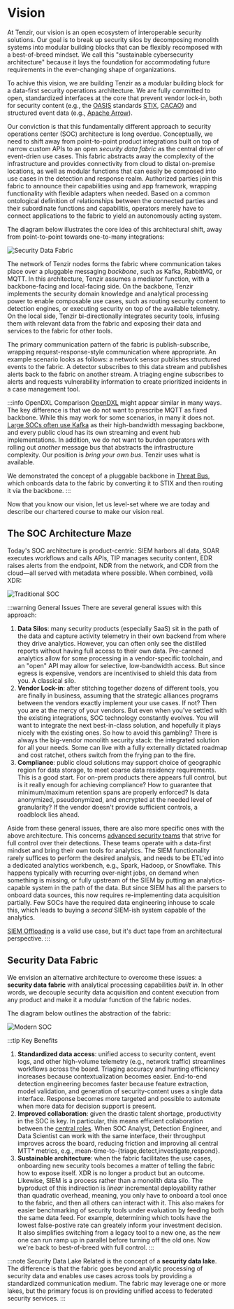 # Vision

At Tenzir, our vision is an open ecosystem of interoperable security solutions.
Our goal is to break up security silos by decomposing monolith systems into
modular building blocks that can be flexibly recomposed with a best-of-breed
mindset. We call this "sustainable cybersecurity architecture" because it lays
the foundation for accommodating future requirements in the ever-changing shape
of organizations.

To achive this vision, we are building Tenzir as a modular building block for a
data-first security operations architecture. We are fully committed to open,
standardized interfaces at the core that prevent vendor lock-in, both for
security content (e.g., the [OASIS][oasis] standards [STIX][stix],
[CACAO][cacao]) and structured event data (e.g., [Apache Arrow][arrow]).

[oasis]: https://www.oasis-open.org/
[stix]: https://oasis-open.github.io/cti-documentation/stix/intro.html
[cacao]: http://docs.oasis-open.org/cacao/security-playbooks/v1.1/security-playbooks-v1.1.html
[arrow]: https://arrow.apache.org

Our conviction is that this fundamentally different approach to security
operations center (SOC) architecture is long overdue. Conceptually, we need to
shift away from point-to-point product integrations built on top of narrow
custom APIs to an open *security data fabric* as the central driver of
event-drien use cases. This fabric abstracts away the complexity of the
infrastructure and provides connectivity from cloud to distal on-premise
locations, as well as modular functions that can easily be composed into use
cases in the detection and response realm. Authorized parties join this fabric
to announce their capabilities using and app framework, wrapping functionality
with flexible adapters when needed. Based on a common ontological definition of
relationships between the connected parties and their subordinate functions and
capabilitis, operators merely have to connect applications to the fabric to
yield an autonomously acting system.

The diagram below illustrates the core idea of this architectural shift, away
from point-to-point towards one-to-many integrations:

![Security Data Fabric](about/security-data-fabric.excalidraw.svg)

The network of Tenzir nodes forms the fabric where communication takes place
over a pluggable messaging *backbone*, such as Kafka, RabbitMQ, or MQTT. In this
architecture, Tenzir assumes a mediator function, with a backbone-facing and
local-facing side. On the backbone, Tenzir implements the security domain
knowledge and analytical processing power to enable composable use cases, such
as routing security content to detection engines, or executing security on top
of the available telemetry. On the local side, Tenzir bi-directionally
integrates security tools, infusing them with relevant data from the fabric and
exposing their data and services to the fabric for other tools.

The primary communication pattern of the fabric is publish-subscribe, wrapping
request-response-style communication where appropriate. An example scenario
looks as follows: a network sensor publishes structured events to the fabric. A
detector subscribes to this data stream and publishes alerts back to the fabric
on another stream. A triaging engine subscribes to alerts and requests
vulnerability information to create prioritized incidents in a case management
tool.

:::info OpenDXL Comparison
[OpenDXL](https://www.opendxl.com/) might appear similar in many ways. The key
difference is that we do not want to prescribe MQTT as fixed backbone. While
this may work for some scenarios, in many it does not. [Large SOCs often use
Kafka][intel-soc] as their high-bandwidth messaging backbone, and every public
cloud has its own streaming and event hub implementations. In addition, we do
not want to burden operators with rolling out *another* message bus that
abstracts the infrastructure complexity. Our position is *bring your own bus*.
Tenzir uses what is available.

We demonstrated the concept of a pluggable backbone in [Threat
Bus](https://github.com/tenzir/threatbus), which onboards data to the fabric by
converting it to STIX and then routing it via the backbone.
:::

[intel-soc]: https://www.intel.com.au/content/www/au/en/it-management/intel-it-best-practices/modern-scalable-cyber-intelligence-platform-kafka.html

Now that you know our vision, let us level-set where we are today and describe
our chartered course to make our vision real.

## The SOC Architecture Maze

Today's SOC architecture is product-centric: SIEM harbors all data, SOAR
executes workflows and calls APIs, TIP manages security content, EDR raises
alerts from the endpoint, NDR from the network, and CDR from the cloud—all
served with metadata where possible. When combined, voilà XDR:

![Traditional SOC](about/soc-traditional.excalidraw.svg)

:::warning General Issues
There are several general issues with this approach:

1. **Data Silos**: many security products (especially SaaS) sit in the
   path of the data and capture activity telemetry in their own backend from
   where they drive analytics. However, you can often only see the distilled
   reports without having full access to their own data. Pre-canned analytics
   allow for some processing in a vendor-specific toolchain, and an "open" API
   may allow for selective, low-bandwidth access. But since egress is expensive,
   vendors are incentivised to shield this data from you. A classical silo.
2. **Vendor Lock-in**: after stitching together dozens of different tools,
   you are finally in business, assuming that the strategic alliances programs
   between the vendors exactly implement your use cases. If not? Then you are at
   the mercy of your vendors. But even when you've settled with the existing
   integrations, SOC technology constantly evolves. You will want to integrate
   the next best-in-class solution, and hopefully it plays nicely with the
   existing ones. So how to avoid this gambling? There is always the big-vendor
   monolith security stack: the integrated solution for all your needs. Some
   can live with a fully externally dictated roadmap and cost ratchet, others
   switch from the frying pan to the fire.
3. **Compliance**: public cloud solutions may support choice of geographic
   region for data storage, to meet coarse data residency requirements. This is
   a good start. For on-prem products there appears full control, but is it
   really enough for achieving compliance? How to guarantee that minimum/maximum
   retention spans are properly enforced? Is data anonymized, pseudonymized, and
   encrypted at the needed level of granularity? If the vendor doesn't provide
   sufficient controls, a roadblock lies ahead.

Aside from these general issues, there are also more specific ones with the
above architecture. This concerns [advanced security
teams](target-audience.md) that strive for full control over their
detections. These teams operate with a data-first mindset and bring their own
tools for analytics. The SIEM functionality rarely suffices to perform the
desired analysis, and needs to be ETL'ed into a dedicated analytics workbench,
e.g., Spark, Hadoop, or Snowflake. This happens typically with recurring
over-night jobs, on demand when something is missing, or fully upstream of the
SIEM by putting an analytics-capable system in the path of the data. But since
SIEM has all the parsers to onboard data sources, this now requires
re-implementing data acquisition partially. Few SOCs have the required data
engineering inhouse to scale this, which leads to buying a *second* SIEM-ish
system capable of the analytics.

[SIEM Offloading](use-cases/siem-offloading.md) is a valid use
case, but it's duct tape from an architectural perspective.
:::

## Security Data Fabric

We envision an alternative architecture to overcome these issues: a **security
data fabric** with analytical processing capabilities *built in*. In other
words, we decouple security data acquisition and content execution from any
product and make it a modular function of the fabric nodes.

The diagram below outlines the abstraction of the fabric:

![Modern SOC](about/soc-modern.excalidraw.svg)

:::tip Key Benefits

1. **Standardized data access**: unified access to security content, event logs,
   and other high-volume telemetry (e.g., network traffic) streamlines workflows
   across the board. Triaging accuracy and hunting efficiency increases because
   contextualization becomes easier. End-to-end detection engineering becomes
   faster because feature extraction, model validation, and generation of
   security-content uses a single data interface. Response becomes more targeted
   and possible to automate when more data for decision support is present.
2. **Improved collaboration**: given the drastic talent shortage, productivity
   in the SOC is key. In particular, this means efficient collaboration between
   the [central roles](target-audience.md). When SOC Analyst,
   Detection Engineer, and Data Scientist can work with the same interface,
   their throughput improves across the board, reducing friction and improving
   all central MTT* metrics, e.g.,
   mean-time-to-{triage,detect,investigate,respond}.
3. **Sustainable architecture**: when the fabric facilitates the use cases,
   onboarding new security tools becomes a matter of telling the fabric how to
   expose itself. XDR is no longer a product but an outcome. Likewise, SIEM is a
   process rather than a monolith data silo. The byproduct of this indirection
   is *linear* incremental deployability rather than quadratic overhead,
   meaning, you only have to onboard a tool once to the fabric, and then all
   others can interact with it. This also makes for easier benchmarking of
   security tools under evaluation by feeding both the same data feed.
   For example, determining which tools have the lowest false-postive rate can
   greately inform your investment decision. It also simplifies switching from a
   legacy tool to a new one, as the new one can run ramp up in parallel before
   turning off the old one. Now we're back to best-of-breed with full control.
:::

:::note Security Data Lake
Related is the concept of a **security data lake**. The difference is that the
fabric goes beyond analytic processing of security data and enables use cases
across tools by providing a standardized communication medium. The fabric may
leverage one or more lakes, but the primary focus is on providing unified access
to federated security services.
:::
